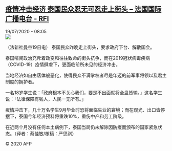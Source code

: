 <!--1595145313000-->
[疫情冲击经济 泰国民众忍无可忍走上街头 – 法国国际广播电台 - RFI](http://www.rfi.fr//cn/contenu/20200719-%E7%96%AB%E6%83%85%E5%86%B2%E5%87%BB%E7%BB%8F%E6%B5%8E-%E6%B3%B0%E5%9B%BD%E6%B0%91%E4%BC%97%E5%BF%8D%E6%97%A0%E5%8F%AF%E5%BF%8D%E8%B5%B0%E4%B8%8A%E8%A1%97%E5%A4%B4)
------

<div>19/07/2020 - 08:05</div><img src="https://s.rfi.fr/media/display/26ec43de-c98d-11ea-b02c-005056a98db9/w:310/p:16x9/int0005b.200719140502.jpg"><div class="t-content__body u-clearfix"><div class="m-interstitial"></div><p>（法新社曼谷19日电）    泰国民众昨晚走上街头，要求政府下台、解散国会。</p><p>    泰国喧闹政治充斥着政变和往往致命的街头抗争，而在2019冠状病毒疾病（COVID-19）疫情肆虐下，更面临前所未见的经济冲击。</p><p>    当地经济如自由落体般恶化，使得民众不满掌权者尽是年迈的前军事将领以及君主制度的拥护者。</p><p>    一名18岁学生说：「政府根本不关心我们，要是不出面就将全盘皆输。」这名学生说：「法律保障有钱人，人民一无所有。」</p><p>    疫情冲击下，几十万名学生9月毕业时恐将面临失业的窘境；而在观光、出口皆停摆下，泰国今年经济预料将重跌10%，重伤中产和劳工阶级。</p><p>    在近两个月没有任何本土病例下，泰国当局仍未解除因防疫而颁布的国家紧急状态。（译者：蔡佳敏/核稿：严思祺）</p><p class="t-copyright">© 2020 AFP</p>        </div>
